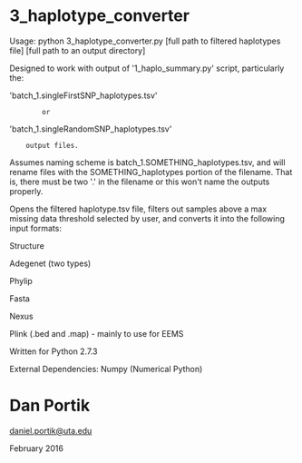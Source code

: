 # 3_haplotype_converter

Usage: python 3_haplotype_converter.py [full path to filtered haplotypes file] [full path to an output directory]

Designed to work with output of '1_haplo_summary.py' script, particularly the:

'batch_1.singleFirstSNP_haplotypes.tsv' 

			or 
      
'batch_1.singleRandomSNP_haplotypes.tsv'

		output files. 
    
Assumes naming scheme is batch_1.SOMETHING_haplotypes.tsv,
and will rename files with the SOMETHING_haplotypes portion
of the filename. That is, there must be two '.' in the filename
or this won't name the outputs properly.

Opens the filtered haplotype.tsv file, filters out samples above a max missing
data threshold selected by user, and converts it into the following input formats:

Structure

Adegenet (two types)

Phylip

Fasta

Nexus

Plink (.bed and .map) - mainly to use for EEMS


Written for Python 2.7.3

External Dependencies: Numpy (Numerical Python)

# Dan Portik

daniel.portik@uta.edu

February 2016
